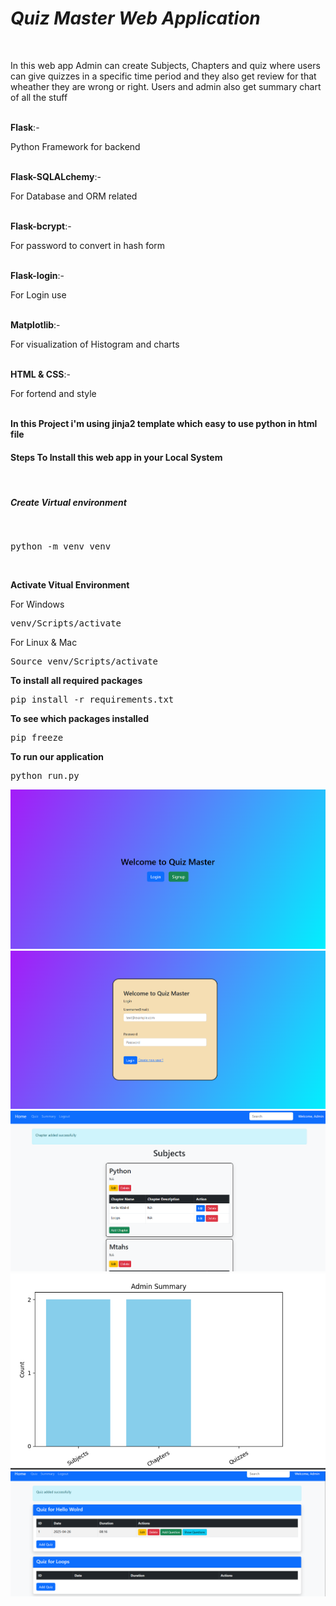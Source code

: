 <h1><i>Quiz Master Web Application</i></h1><br/>
<p>In this web app Admin can create Subjects, Chapters and quiz where users can give quizzes in a specific time period and they also get review for that wheather they are wrong or right. Users and admin also get summary chart of all the stuff</p><br/>
<b>Flask</b>:- <p>Python Framework for backend</p><br/>
<b>Flask-SQLALchemy</b>:- <p>For Database and ORM related </p><br/>
<b>Flask-bcrypt</b>:- <p>For password to convert in hash form</p><br/>
<b>Flask-login</b>:- <p>For Login use</p><br/>
<b>Matplotlib</b>:- <p>For visualization of Histogram and charts </p><br/>
<b>HTML & CSS</b>:- <p>For fortend and style</p><br/>
<b>In this Project i'm using jinja2 template which easy to use python in html file </b>



<h4>Steps To Install this web app in your Local System</h4><br/>

<h5>Create Virtual environment</h5><br/>
<pre>python -m venv venv </pre><br/>

<b>Activate Vitual Environment </b>
<p>For Windows</p>
<pre>venv/Scripts/activate</pre>
<p>For Linux & Mac </p>
<pre>Source venv/Scripts/activate</pre>

<b>To install all required packages</b>
<pre>pip install -r requirements.txt</pre>

<b>To see which packages installed</b>
<pre>pip freeze</pre>

<b>To run our application</b>
<pre>python run.py</pre>

<img src = "./Photos/Main page.png" alt = "main page"/><br/>
<img src = "./Photos/Login page.png" alt = "Login page"/><br/>
<img src = "./Photos/Subjects page.png" alt = "Subjects"/><br/>
<img src = "./Photos/charts.png" alt = "Charts"/><br/>
<img src = "./Photos/quiz page.png" alt = "Quiz"/><br/>

